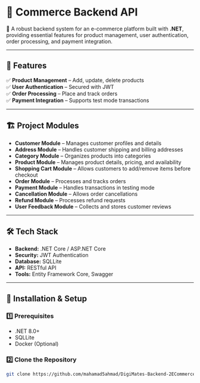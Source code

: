 # 🛒 Commerce Backend API

🚀 A robust backend system for an e-commerce platform built with **.NET**, providing essential features for product management, user authentication, order processing, and payment integration.

---

## 📌 Features  

✅ **Product Management** – Add, update, delete products  
✅ **User Authentication** – Secured with JWT  
✅ **Order Processing** – Place and track orders  
✅ **Payment Integration** – Supports test mode transactions  

---

## 🏗 Project Modules  

- **Customer Module** – Manages customer profiles and details  
- **Address Module** – Handles customer shipping and billing addresses  
- **Category Module** – Organizes products into categories  
- **Product Module** – Manages product details, pricing, and availability  
- **Shopping Cart Module** – Allows customers to add/remove items before checkout  
- **Order Module** – Processes and tracks orders  
- **Payment Module** – Handles transactions in testing mode  
- **Cancellation Module** – Allows order cancellations  
- **Refund Module** – Processes refund requests  
- **User Feedback Module** – Collects and stores customer reviews  

---

## 🛠 Tech Stack  

- **Backend:** .NET Core / ASP.NET Core  
- **Security:** JWT Authentication  
- **Database:** SQLLite  
- **API:** RESTful API  
- **Tools:** Entity Framework Core, Swagger  

---

## 🚀 Installation & Setup  

### 1️⃣ Prerequisites  
- .NET 8.0+  
- SQLLite  
- Docker (Optional)  

### 2️⃣ Clone the Repository  
```sh
git clone https://github.com/mahamad5ahmad/DigiMates-Backend-2ECommerceAPP.git
